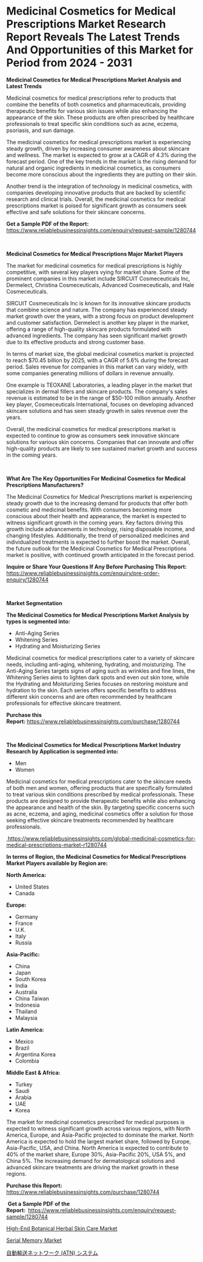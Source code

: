 <p><h1>Medicinal Cosmetics for Medical Prescriptions Market Research Report Reveals The Latest Trends And Opportunities of this Market for Period from 2024 - 2031</h1></p><p><strong>Medicinal Cosmetics for Medical Prescriptions Market Analysis and Latest Trends</strong></p>
<p><p>Medicinal cosmetics for medical prescriptions refer to products that combine the benefits of both cosmetics and pharmaceuticals, providing therapeutic benefits for various skin issues while also enhancing the appearance of the skin. These products are often prescribed by healthcare professionals to treat specific skin conditions such as acne, eczema, psoriasis, and sun damage.</p><p>The medicinal cosmetics for medical prescriptions market is experiencing steady growth, driven by increasing consumer awareness about skincare and wellness. The market is expected to grow at a CAGR of 4.3% during the forecast period. One of the key trends in the market is the rising demand for natural and organic ingredients in medicinal cosmetics, as consumers become more conscious about the ingredients they are putting on their skin.</p><p>Another trend is the integration of technology in medicinal cosmetics, with companies developing innovative products that are backed by scientific research and clinical trials. Overall, the medicinal cosmetics for medical prescriptions market is poised for significant growth as consumers seek effective and safe solutions for their skincare concerns.</p></p>
<p><strong>Get a Sample PDF of the Report:&nbsp;</strong> <a href="https://www.reliablebusinessinsights.com/enquiry/request-sample/1280744">https://www.reliablebusinessinsights.com/enquiry/request-sample/1280744</a></p>
<p>&nbsp;</p>
<p><strong>Medicinal Cosmetics for Medical Prescriptions Major Market Players</strong></p>
<p><p>The market for medicinal cosmetics for medical prescriptions is highly competitive, with several key players vying for market share. Some of the prominent companies in this market include SIRCUIT Cosmeceuticals Inc, Dermelect, Christina Cosmeceuticals, Advanced Cosmeceuticals, and Hale Cosmeceuticals.</p><p>SIRCUIT Cosmeceuticals Inc is known for its innovative skincare products that combine science and nature. The company has experienced steady market growth over the years, with a strong focus on product development and customer satisfaction. Dermelect is another key player in the market, offering a range of high-quality skincare products formulated with advanced ingredients. The company has seen significant market growth due to its effective products and strong customer base.</p><p>In terms of market size, the global medicinal cosmetics market is projected to reach $70.45 billion by 2025, with a CAGR of 5.6% during the forecast period. Sales revenue for companies in this market can vary widely, with some companies generating millions of dollars in revenue annually.</p><p>One example is TEOXANE Laboratories, a leading player in the market that specializes in dermal fillers and skincare products. The company's sales revenue is estimated to be in the range of $50-100 million annually. Another key player, Cosmeceuticals International, focuses on developing advanced skincare solutions and has seen steady growth in sales revenue over the years.</p><p>Overall, the medicinal cosmetics for medical prescriptions market is expected to continue to grow as consumers seek innovative skincare solutions for various skin concerns. Companies that can innovate and offer high-quality products are likely to see sustained market growth and success in the coming years.</p></p>
<p>&nbsp;</p>
<p><strong>What Are The Key Opportunities For Medicinal Cosmetics for Medical Prescriptions Manufacturers?</strong></p>
<p><p>The Medicinal Cosmetics for Medical Prescriptions market is experiencing steady growth due to the increasing demand for products that offer both cosmetic and medicinal benefits. With consumers becoming more conscious about their health and appearance, the market is expected to witness significant growth in the coming years. Key factors driving this growth include advancements in technology, rising disposable income, and changing lifestyles. Additionally, the trend of personalized medicines and individualized treatments is expected to further boost the market. Overall, the future outlook for the Medicinal Cosmetics for Medical Prescriptions market is positive, with continued growth anticipated in the forecast period.</p></p>
<p><strong>Inquire or Share Your Questions If Any Before Purchasing This Report:</strong> <a href="https://www.reliablebusinessinsights.com/enquiry/pre-order-enquiry/1280744">https://www.reliablebusinessinsights.com/enquiry/pre-order-enquiry/1280744</a></p>
<p>&nbsp;</p>
<p><strong>Market Segmentation</strong></p>
<p><strong>The Medicinal Cosmetics for Medical Prescriptions Market Analysis by types is segmented into:</strong></p>
<p><ul><li>Anti-Aging Series</li><li>Whitening Series</li><li>Hydrating and Moisturizing Series</li></ul></p>
<p><p>Medicinal cosmetics for medical prescriptions cater to a variety of skincare needs, including anti-aging, whitening, hydrating, and moisturizing. The Anti-Aging Series targets signs of aging such as wrinkles and fine lines, the Whitening Series aims to lighten dark spots and even out skin tone, while the Hydrating and Moisturizing Series focuses on restoring moisture and hydration to the skin. Each series offers specific benefits to address different skin concerns and are often recommended by healthcare professionals for effective skincare treatment.</p></p>
<p><strong>Purchase this Report:&nbsp;</strong><a href="https://www.reliablebusinessinsights.com/purchase/1280744">https://www.reliablebusinessinsights.com/purchase/1280744</a></p>
<p>&nbsp;</p>
<p><strong>The Medicinal Cosmetics for Medical Prescriptions Market Industry Research by Application is segmented into:</strong></p>
<p><ul><li>Men</li><li>Women</li></ul></p>
<p><p>Medicinal cosmetics for medical prescriptions cater to the skincare needs of both men and women, offering products that are specifically formulated to treat various skin conditions prescribed by medical professionals. These products are designed to provide therapeutic benefits while also enhancing the appearance and health of the skin. By targeting specific concerns such as acne, eczema, and aging, medicinal cosmetics offer a solution for those seeking effective skincare treatments recommended by healthcare professionals.</p></p>
<p><a href="https://www.reliablebusinessinsights.com/global-medicinal-cosmetics-for-medical-prescriptions-market-r1280744">&nbsp;https://www.reliablebusinessinsights.com/global-medicinal-cosmetics-for-medical-prescriptions-market-r1280744</a></p>
<p><strong>In terms of Region, the Medicinal Cosmetics for Medical Prescriptions Market Players available by Region are:</strong></p>
<p>
    <p> <strong> North America: </strong>
        <ul>
            <li>United States</li>
            <li>Canada</li>
        </ul>
        </p> 
    <p> <strong> Europe: </strong>
        <ul>
            <li>Germany</li>
            <li>France</li>
            <li>U.K.</li>
            <li>Italy</li>
            <li>Russia</li>
        </ul>
        </p> 
    <p> <strong> Asia-Pacific: </strong>
        <ul>
            <li>China</li>
            <li>Japan</li>
            <li>South Korea</li>
            <li>India</li>
            <li>Australia</li>
            <li>China Taiwan</li>
            <li>Indonesia</li>
            <li>Thailand</li>
            <li>Malaysia</li>
        </ul>
        </p> 
    <p> <strong> Latin America: </strong>
        <ul>
            <li>Mexico</li>
            <li>Brazil</li>
            <li>Argentina Korea</li>
            <li>Colombia</li>
        </ul>
        </p> 
    <p> <strong> Middle East & Africa: </strong>
        <ul>
            <li>Turkey</li>
            <li>Saudi</li>
            <li>Arabia</li>
            <li>UAE</li>
            <li>Korea</li>
        </ul>
    </p>
    </p>
<p><p>The market for medicinal cosmetics prescribed for medical purposes is expected to witness significant growth across various regions, with North America, Europe, and Asia-Pacific projected to dominate the market. North America is expected to hold the largest market share, followed by Europe, Asia-Pacific, USA, and China. North America is expected to contribute to 40% of the market share, Europe 30%, Asia-Pacific 20%, USA 5%, and China 5%. The increasing demand for dermatological solutions and advanced skincare treatments are driving the market growth in these regions.</p></p>
<p><strong>Purchase this Report: </strong><a href="https://www.reliablebusinessinsights.com/purchase/1280744">https://www.reliablebusinessinsights.com/purchase/1280744</a></p>
<p>&nbsp;<strong>Get a Sample PDF of the Report:&nbsp;&nbsp;</strong><a href="https://www.reliablebusinessinsights.com/enquiry/request-sample/1280744">https://www.reliablebusinessinsights.com/enquiry/request-sample/1280744</a></p>
<p><strong></strong></p>
<p><p><a href="https://github.com/FassouRP/Market-Research-Report-List-4/blob/main/high-end-botanical-herbal-skin-care-market.md">High-End Botanical Herbal Skin Care Market</a></p><p><a href="https://issuu.com/reportprime-2/docs/serial-memory-market-size-2030.pptx">Serial Memory Market</a></p><p><a href="https://github.com/qwpelcjko9242629/Market-Research-Report-List-2/blob/main/809879098646.md">自動輸送ネットワーク (ATN) システム</a></p></p>